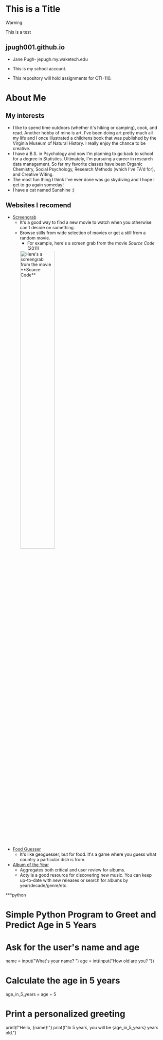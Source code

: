 # This is a Title

> [!WARNING]
> This is a test

## jpugh001.github.io

- Jane Pugh- jepugh.my.waketech.edu

- This is my school account.

- This repository will hold assignments for CTI-110.

# About Me
## My interests
* I like to spend time outdoors (whether it's hiking or camping), cook, and read. Another hobby of mine is art. I've been doing art pretty much all my life and I once illustrated a childrens book that was published by the Virginia Museum of Natural History. I really enjoy the chance to be creative.
* I have a B.S. in Psychology and now I'm planning to go back to school for a degree in Statistics. Ultimately, I'm pursuing a career in research data management. So far my favorite classes have been Organic Chemistry, Social Psychology, Research Methods (which I've TA'd for), and Creative Witing. 
* The most fun thing I think I've ever done was go skydiving and I hope I get to go again someday!
* I have a cat named Sunshine :)
## Websites I recomend
* [Screengrab](https://film-grab.com)
  * It's a good way to find a new movie to watch when you otherwise can't decide on something.
  * Browse stills from wide selection of movies or get a still from a random movie.
    * For example, here's a screen grab from the movie _Source Code_ (2011)
    <img src="https://film-grab.com/wp-content/uploads/photo-gallery/52%20(910).jpg?bwg=1547407044" alt="Here's a screengrab from the movie **Source Code**" width=50% height=50%>
* [Food Guesser](https://www.foodguessr.com/)
  * It's like geoguesser, but for food. It's a game where you guess what country a particular dish is from. 
* [Album of the Year](https://www.albumoftheyear.org/)
  * Aggregates both critical and user review for albums. 
  * Aoty is a good resource for discovering new music. You can keep up-to-date with new releases or search for albums by year/decade/genre/etc.

***python
# Simple Python Program to Greet and Predict Age in 5 Years

# Ask for the user's name and age
name = input("What's your name? ")
age = int(input("How old are you? "))

# Calculate the age in 5 years
age_in_5_years = age + 5

# Print a personalized greeting
print(f"Hello, {name}!")
print(f"In 5 years, you will be {age_in_5_years} years old.")
